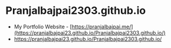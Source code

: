 # Pranjalbajpai2303.github.io
- My Portfolio Website - [https://pranjalbajpai.me/](https://pranjalbajpai23.github.io/Pranjalbajpai2303.github.io/)
- https://pranjalbajpai23.github.io/Pranjalbajpai2303.github.io/
